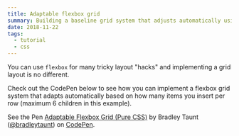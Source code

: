 ```yaml
---
title: Adaptable flexbox grid
summary: Building a baseline grid system that adjusts automatically using flexbox
date: 2018-11-22
tags:
  - tutorial
  - css
---
```


You can use `flexbox` for many tricky layout "hacks" and implementing a grid layout is no different.

Check out the CodePen below to see how you can implement a flexbox grid system that adapts automatically based on how many items you insert per row (maximum 6 children in this example).

<p data-height="426" data-theme-id="0" data-slug-hash="rQdLxv" data-default-tab="result" data-user="bradleytaunt" data-pen-title="Adaptable Flexbox Grid (Pure CSS)" class="codepen">See the Pen <a href="https://codepen.io/bradleytaunt/pen/rQdLxv/">Adaptable Flexbox Grid (Pure CSS)</a> by Bradley Taunt (<a href="https://codepen.io/bradleytaunt">@bradleytaunt</a>) on <a href="https://codepen.io">CodePen</a>.</p>
<script async src="https://static.codepen.io/assets/embed/ei.js"></script>
